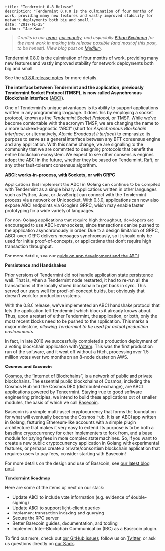 ~~~
title: "Tendermint 0.8 Release"
description: "Tendermint 0.8.0 is the culmination of four months of work, providing many new features and vastly improved stability for network deployments both big and small."
date: "2017-01-25"
author: "Jae Kwon"
~~~


> *Credits to our [team](https://tendermint.com/about),
> [community](http://forum.tendermint.com:3000/), and especially [Ethan
> Buchman](https://twitter.com/buchmanster) for the hard work in making this
> release possible (and most of this post, to be honest).
> View blog post on [Medium](https://hackernoon.com/tendermint-0-8-release-eff1d308b583#.vwmgic4s5).*

Tendermint 0.8.0 is the culmination of four months of work, providing many new
features and vastly improved stability for network deployments both big and
small.

See the [v0.8.0 release
notes](https://github.com/tendermint/tendermint/releases/tag/v0.8.0) for more
details.

**The interface between Tendermint and the application, previously Tendermint
Socket Protocol (TMSP), is now called Asynchronous Blockchain Interface
(**[ABCI](http://github.com/tendermint/abci)**).**

One of Tendermint’s unique advantages is its ability to support applications
written in any programming language. It does this by employing a socket
protocol, known as the *Tendermint Socket Protocol*, or TMSP. While we’ve become
comfortable with the acronym TMSP, we are changing the name to a more
backend-agnostic “ABCI” (short for *Asynchronous Blockchain Interface*, or
alternatively, *Atomic Broadcast Interface*) to emphasize its purpose to serve
as a general interface between any BFT consensus engine and any application.
With this name change, we are signalling to the community that we are committed
to designing protocols that benefit the entire blockchain ecosystem. We expect
to see other consensus engines adopt the ABCI in the future, whether they be
based on Tendermint, Raft, or any other fault-tolerant consensus algorithm.

**ABCI: works-in-process, with Sockets, or with GRPC**

Applications that implement the ABCI in Golang can continue to be compiled with
Tendermint as a single binary. Applications written in other languages such as
Python, Java, or JavaScript can connect with the Tendermint process via a
network or Unix socket. With 0.8.0, applications can now also expose ABCI
endpoints via Google’s GRPC, which may enable faster prototyping for a wide
variety of languages.

For non-Golang applications that require high throughput, developers are
encouraged to use ABCI-over-sockets, since transactions can be pushed to the
application asynchronously in order. Due to a design limitation of GRPC,
ABCI-over-GRPC delivers messages synchronously, so it should only be used for
initial proof-of-concepts, or applications that don’t require high transaction
throughput.

For more details, see our [guide on app development and the
ABCI](/docs/guides/app-development).

**Persistence and Handshakes**

Prior versions of Tendermint did not handle application state persistence well.
That is, when a Tendermint node restarted, it had to re-run all the transactions
of the locally stored blockchain to get back in sync. This served our users well
for proof-of-concept builds, but obviously that doesn’t work for production
systems.

With the 0.8.0 release, we’ve implemented an ABCI handshake protocol that lets
the application tell Tendermint which blocks it already knows about. Thus, upon
a restart of either Tendermint, the application, or both, only the most recent
blocks need to be pushed to the application. This marks a major milestone,
*allowing Tendermint to be used for actual production environments.*

In fact, in late 2016 we successfully completed a production deployment of a
voting blockchain application with [Votem](https://votem.com/). This was the
first production run of the software, and it went off without a hitch,
processing over 1.5 million votes over two months on an 8-node cluster on AWS.

**Cosmos and Basecoin**

[Cosmos](http://cosmos.network/), the “Internet of Blockchains”, is a network of
public and private blockchains. The essential public blockchains of Cosmos,
including the Cosmos Hub and the Cosmos DEX (distributed exchange), are ABCI
applications powered by Tendermint. Staying true to good software engineering
principles, we intend to build these applications out of smaller modules, the
basis of which we call [Basecoin](https://github.com/tendermint/basecoin).

Basecoin is a simple multi-asset cryptocurrency that forms the foundation for
what will eventually become the Cosmos Hub. It is an ABCI app written in Golang,
featuring Ethereum-like accounts with a simple plugin architecture that makes it
very easy to extend. Its purpose is to be both a baseline cryptocurrency for
other implementers to fork from, and a base module for paying fees in more
complex state machines. So, if you want to create a new public cryptocurrency
application in Golang with experimental features, or perhaps create a
private/consortium blockchain application that requires users to pay fees,
consider starting with Basecoin!

For more details on the design and use of Basecoin, see [our latest blog
post](https://medium.com/@jaekwon/cosmos-creating-interoperable-blockchains-part-1-2929435ba1fa).

**Tendermint Roadmap**

Here are some of the items up next on our stack:

* Update ABCI to include vote information (e.g. evidence of double-signing)
* Update ABCI to support light-client queries
* Implement transaction indexing and querying
* Secure the RPC server
* Better Basecoin guides, documentation, and tooling
* Implement Inter-Blockchain Communication (IBC) as a Basecoin plugin.

To find out more, check out [our GitHub
issues](https://github.com/tendermint/tendermint/issues), follow us on
[Twitter](http://twitter.com/tendermint_team), or ask us questions directly on
[our Slack](http://forum.tendermint.com:3000/).
